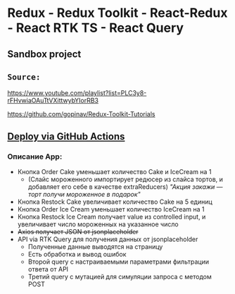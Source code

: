 # Redux - Redux Toolkit - React-Redux - React RTK TS - React Query
## Sandbox project

## ```Source:```

https://www.youtube.com/playlist?list=PLC3y8-rFHvwiaOAuTtVXittwybYIorRB3

https://github.com/gopinav/Redux-Toolkit-Tutorials

## [Deploy via GitHub Actions](https://arginp.github.io/redux-sandbox/) 

### Описание App:
- Кнопка Order Cake уменьшает количество Cake и IceCream на 1
  - (Слайс мороженного импортирует редюсер из слайса тортов, и добавляет его себе в качестве extraReducers)
    _"Акция закажи — торт получи мороженное в подарок"_
- Кнопка Restock Cake увеличивает количество Cake на 5 единиц
- Кнопка Order Ice Cream уменьшает количество IceCream на 1
- Кнопка Restock Ice Cream получает value из controlled input, и увеличивает число мороженных на указанное число
- ~~Axios получает JSON от jsonplaceholder~~
- API via RTK Query для получения данных от jsonplaceholder
  - Полученные данные выводятся на страницу
  - Есть обработка и вывод ошибок
  - Второй query с настраиваемыми параметрами фильтрации ответа от API
  - Третий query с мутацией для симуляции запроса с методом POST
